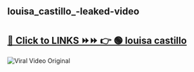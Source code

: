 
 ## louisa_castillo_-leaked-video 

# <h2><a href="https://clipsfans.com/louisa_castillo_&ref=git">🔗 Click to LINKS ⏩⏩ 👉 🟢 louisa castillo  </a></h2>

<a href="https://clipsfans.com/louisa_castillo_&ref=git" rel="nofollow" data-target="animated-image.originalLink"><img src="https://i.ibb.co.com/xMMVF88/686577567.gif" alt="Viral Video Original" style="max-width: 100%; display: inline-block;" data-target="animated-image.originalImage"></a>
